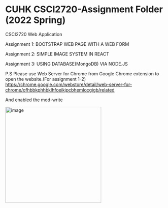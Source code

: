 # CUHK CSCI2720-Assignment Folder (2022 Spring)

CSCI2720 Web Application

Assignment 1: BOOTSTRAP WEB PAGE WITH A WEB FORM

Assignment 2: SIMPLE IMAGE SYSTEM IN REACT

Assignment 3: USING DATABASE(MongoDB) VIA NODE.JS


P.S
Please use Web Server for Chrome from Google Chrome extension to open the website.(For assignment 1-2) https://chrome.google.com/webstore/detail/web-server-for-chrome/ofhbbkphhbklhfoeikjpcbhemlocgigb/related

And enabled the mod-write

<img width="302" alt="image" src="https://user-images.githubusercontent.com/60846680/161311634-b3e5ca08-047e-4fe0-b8d0-1f31b9808489.png">
